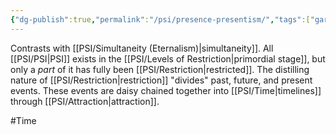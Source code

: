 ```yaml
---
{"dg-publish":true,"permalink":"/psi/presence-presentism/","tags":["gardenEntry"]}
---
```


Contrasts with [[PSI/Simultaneity (Eternalism)\|simultaneity]]. All [[PSI/PSI\|PSI]] exists in the [[PSI/Levels of Restriction\|primordial stage]], but only a *part* of it has fully been [[PSI/Restriction\|restricted]]. The distilling nature of [[PSI/Restriction\|restriction]] "divides" past, future, and present events. These events are daisy chained together into [[PSI/Time\|timelines]] through [[PSI/Attraction\|attraction]].

#Time
